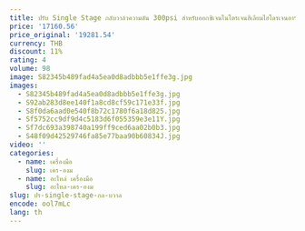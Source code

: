 ```yaml
---
title: ปรับ Single Stage กลับวาล์วความดัน 300psi สําหรับออกซิเจนไนโตรเจนฮีเลียมไฮโดรเจนอาร์กอนคาร์บอนไดออกไซด์และ Compressed Air
price: '17160.56'
price_original: '19281.54'
currency: THB
discount: 11%
rating: 4
volume: 98
image: S82345b489fad4a5ea0d8adbbb5e1ffe3g.jpg
images:
  - S82345b489fad4a5ea0d8adbbb5e1ffe3g.jpg
  - S92ab283d8ee140f1a8cd8cf59c171e33f.jpg
  - S8f0da6aad0e540f8b72c1780f6a18d825.jpg
  - Sf5752cc9df9d4c5183d6f055359e3e11Y.jpg
  - Sf7dc693a398740a199ff9ced6aa02b0b3.jpg
  - S48f09d42529746fa85e77baa90b60834J.jpg
video: ''
categories:
  - name: เครื่องมือ
    slug: เคร-องม
  - name: อะไหล่ เครื่องมือ
    slug: อะไหล-เคร-องม
slug: ปร-single-stage-กล-บวาล
encode: ool7mLc
lang: th
---
```

  
